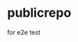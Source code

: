 # publicrepo
for e2e test





























































































































































































































































































































































































































































































































































































































































































































































































































































